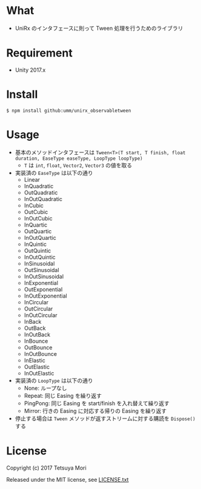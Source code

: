 # What

* UniRx のインタフェースに則って Tween 処理を行うためのライブラリ

# Requirement

* Unity 2017.x

# Install

```shell
$ npm install github:umm/unirx_observabletween
```

# Usage

* 基本のメソッドインタフェースは `Tween<T>(T start, T finish, float duration, EaseType easeType, LoopType loopType)`
  * `T` は `int`, `float`, `Vector2`, `Vector3` の値を取る
* 実装済の `EaseType` は以下の通り
  * Linear
  * InQuadratic
  * OutQuadratic
  * InOutQuadratic
  * InCubic
  * OutCubic
  * InOutCubic
  * InQuartic
  * OutQuartic
  * InOutQuartic
  * InQuintic
  * OutQuintic
  * InOutQuintic
  * InSinusoidal
  * OutSinusoidal
  * InOutSinusoidal
  * InExponential
  * OutExponential
  * InOutExponential
  * InCircular
  * OutCircular
  * InOutCircular
  * InBack
  * OutBack
  * InOutBack
  * InBounce
  * OutBounce
  * InOutBounce
  * InElastic
  * OutElastic
  * InOutElastic
* 実装済の `LoopType` は以下の通り
  * None: ループなし
  * Repeat: 同じ Easing を繰り返す
  * PingPong: 同じ Easing を start/finish を入れ替えて繰り返す
  * Mirror: 行きの Easing に対応する帰りの Easing を繰り返す
* 停止する場合は `Tween` メソッドが返すストリームに対する購読を `Dispose()` する

# License

Copyright (c) 2017 Tetsuya Mori

Released under the MIT license, see [LICENSE.txt](LICENSE.txt)

